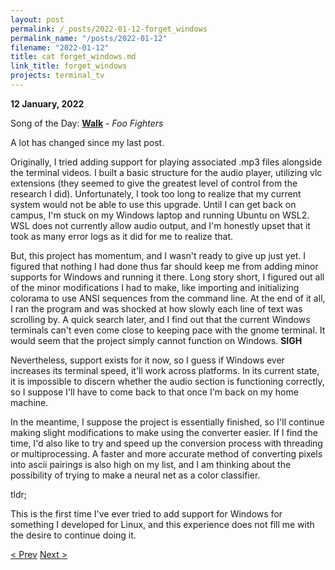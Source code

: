 ```yaml
---
layout: post
permalink: /_posts/2022-01-12-forget_windows
permalink_name: "/posts/2022-01-12"
filename: "2022-01-12"
title: cat forget_windows.md
link_title: forget_windows
projects: terminal_tv
---
```

**12 January, 2022**

Song of the Day: [**Walk**](https://youtu.be/4PkcfQtibmU) - *Foo Fighters*

A lot has changed since my last post.

Originally, I tried adding support for playing associated .mp3 files alongside the terminal videos. I built a basic structure for the audio player, utilizing vlc extensions (they seemed to give the greatest level of control from the research I did). Unfortunately, I took too long to realize that my current system would not be able to use this upgrade. Until I can get back on campus, I'm stuck on my Windows laptop and running Ubuntu on WSL2. WSL does not currently allow audio output, and I'm honestly upset that it took as many error logs as it did for me to realize that.

But, this project has momentum, and I wasn't ready to give up just yet. I figured that nothing I had done thus far should keep me from adding minor supports for Windows and running it there. Long story short, I figured out all of the minor modifications I had to make, like importing and initializing colorama to use ANSI sequences from the command line. At the end of it all, I ran the program and was shocked at how slowly each line of text was scrolling by. A quick search later, and I find out that the current Windows terminals can't even come close to keeping pace with the gnome terminal. It would seem that the project simply cannot function on Windows. **SIGH**

Nevertheless, support exists for it now, so I guess if Windows ever increases its terminal speed, it'll work across platforms. In its current state, it is impossible to discern whether the audio section is functioning correctly, so I suppose I'll have to come back to that once I'm back on my home machine.

In the meantime, I suppose the project is essentially finished, so I'll continue making slight modifications to make using the converter easier. If I find the time, I'd also like to try and speed up the conversion process with threading or multiprocessing. A faster and more accurate method of converting pixels into ascii pairings is also high on my list, and I am thinking about the possibility of trying to make a neural net as a color classifier.

tldr;

This is the first time I've ever tried to add support for Windows for something I developed for Linux, and this experience does not fill me with the desire to continue doing it.

[< Prev](/_posts/2022-01-10-i_am_never_making_buttons_again)    [Next >](/_posts/2022-01-13-ludicrous_speed)
